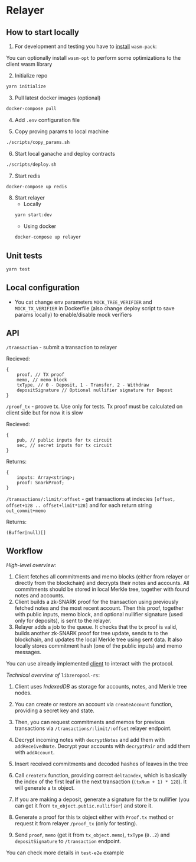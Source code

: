 # Relayer

## How to start locally

1. For development and testing you have to [install](https://rustwasm.github.io/wasm-pack/installer/) `wasm-pack`:

You can optionally install `wasm-opt` to perform some optimizations to the client wasm library

2. Initialize repo

```bash
yarn initialize
```

3. Pull latest docker images (optional)

```bash
docker-compose pull
```

4. Add `.env` configuration file

5. Copy proving params to local machine

```bash
./scripts/copy_params.sh
```

6. Start local ganache and deploy contracts

```bash
./scripts/deploy.sh
```

7. Start redis

```bash
docker-compose up redis
```

8. Start relayer
    * Locally
    ```bash
    yarn start:dev
    ```
    * Using docker
    ```bash
    docker-compose up relayer
    ```

## Unit tests

```bash
yarn test
```

## Local configuration

* You cat change env parameters `MOCK_TREE_VERIFIER` and `MOCK_TX_VERIFIER` in Dockerfile (also change deploy script to save params locally) to enable/disable mock verifiers


## API

`/transaction` - submit a transaction to relayer

Recieved:
```
{
    proof, // TX proof
    memo, // memo block
    txType, // 0 - Deposit, 1 - Transfer, 2 - Withdraw
    depositSignature // Optional nullifier signature for Depost
}
```

`/proof_tx` - proove tx. Use only for tests. Tx proof must be calculated on client side but for now it is slow

Recieved:
```
{
    pub, // public inputs for tx circuit
    sec, // secret inputs for tx circuit
}
```

Returns:
```
{
    inputs: Array<string>;
    proof: SnarkProof;
}
```

`/transactions/:limit/:offset` - get transactions at indecies `[offset, offset+128 .. offset+limit*128]` and for each return string `out_commit+memo`

Returns:
```
(Buffer|null)[]
```

## Workflow

*High-level overview*:

1. Client fetches all commitments and memo blocks (either from relayer or directly from the blockchain) and decrypts their notes and accounts. All commitments should be stored in local Merkle tree, together with found notes and accounts.
2. Client builds a zk-SNARK proof for the transaction using previously fetched notes and the most recent account. Then this proof, together with public inputs, memo block, and optional nullifier signature (used only for deposits), is sent to the relayer.
3. Relayer adds a job to the queue. It checks that the tx proof is valid, builds another zk-SNARK proof for tree update, sends tx to the blockchain, and updates the local Merkle tree using sent data. It also locally stores commitment hash (one of the public inputs) and memo messages.

You can use already implemented [client](https://github.com/zeropoolnetwork/libzeropool-rs/tree/main/libzeropool-rs-wasm) to interact with the protocol.


*Technical overview of* `libzeropool-rs`:

1. Client uses *IndexedDB* as storage for accounts, notes, and Merkle tree nodes.

2. You can create or restore an account via `createAccount` function, providing a secret key and state.

3. Then, you can request commitments and memos for previous transactions via `/transactions/:limit/:offset` relayer endpoint.

4. Decrypt incoming notes with `decryptNotes` and add them with `addReceivedNote`. Decrypt your accounts with `decryptPair` and add them with `addAccount`.

5. Insert received commitments and decoded hashes of leaves in the tree 

6. Call `createTx` function, providing correct `deltaIndex`, which is basically the index of the first leaf in the next transaction (`(txNum + 1) * 128`). It will generate a tx object.

7. If you are making a deposit, generate a signature for the tx nullifier (you can get it from `tx_object.public.nullifier`) and store it.

8. Generate a proof for this tx object either with `Proof.tx` method or request it from relayer `/proof_tx` (only for testing).

9. Send `proof`, `memo` (get it from `tx_object.memo`), `txType` (`0..2`) and `depositSignature` to `/transaction` endpoint.

You can check more details in `test-e2e` example